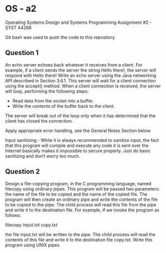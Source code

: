# OS - a2

Operating Systems Design and Systems Programming
Assignment #2 - SYST 44288

Git bash was used to push the code to this repository.

## Question 1
An echo server echoes back whatever it receives from a client. For example, if a client sends the server the 
string Hello there!, the server will respond with Hello there!
Write an echo server using the Java networking API described in Section 3.6.1. This server will wait for a 
client connection using the accept() method. When a client connection is received, the server will loop, 
performing the following steps:

- Read data from the socket into a buffer.
- Write the contents of the buffer back to the client.

The server will break out of the loop only when it has determined that the client has
closed the connection.

Apply appropriate error handling, see the General Notes Section below.

Input sanitizing - While it is always recommended to sanitize input, the fact that this program will compile 
and execute any code it is sent over the Internet basically makes it impossible to secure properly. Just do 
basic sanitizing and don’t worry too much.

## Question 2
Design a file-copying program, in the C programming language, named filecopy using ordinary pipes. This 
program will be passed two parameters: the name of the file to be copied and the name of the copied file. The 
program will then create an ordinary pipe and write the contents of the file to be copied to the pipe. The 
child process will read this file from the pipe and write it to the destination file. For example, if we 
invoke the program as follows:

filecopy input.txt copy.txt

the file input.txt will be written to the pipe. The child process will read the contents of this file and 
write it to the destination file copy.txt. Write this program using UNIX pipes.
